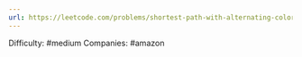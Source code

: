 ```yaml
---
url: https://leetcode.com/problems/shortest-path-with-alternating-colors
---
```


Difficulty: #medium
Companies: #amazon